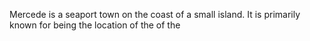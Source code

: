 Mercede is a seaport town on the coast of a small island. It is primarily known for being the location of the of the 